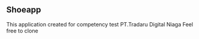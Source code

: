 ## Shoeapp
This application created for competency test PT.Tradaru Digital Niaga
Feel free to clone

